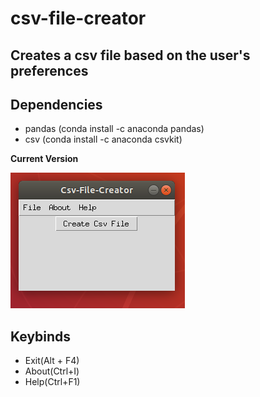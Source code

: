 # csv-file-creator

## Creates a csv file based on the user's preferences

## Dependencies

 <ul>
  <li> pandas (conda install -c anaconda pandas) </li>
  <li> csv (conda install -c anaconda csvkit) </li>
</ul>

**Current Version**

<p><img src ="csv file creator.png" title = "Csv file creator Version"/> </p>

## Keybinds


 <ul>
  <li> Exit(Alt + F4) </li>
  <li> About(Ctrl+I)</li>
  <li> Help(Ctrl+F1)</li>
 </ul>
